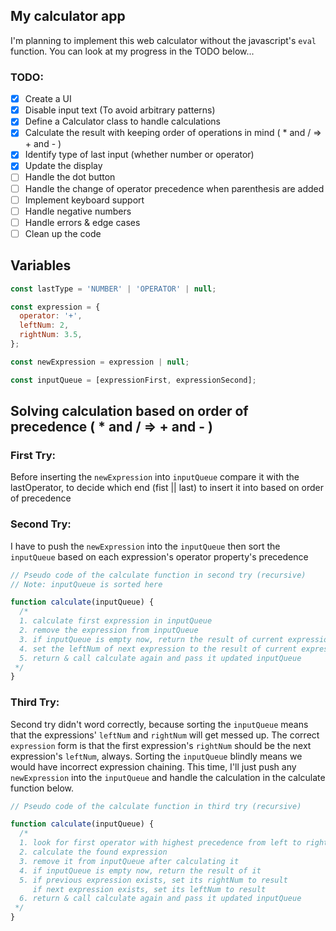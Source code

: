 ## My calculator app

I'm planning to implement this web calculator without the javascript's `eval` function.
You can look at my progress in the TODO below...

### TODO:

- [x] Create a UI
- [x] Disable input text (To avoid arbitrary patterns)
- [x] Define a Calculator class to handle calculations
- [x] Calculate the result with keeping order of operations in mind ( \* and / => + and - )
- [x] Identify type of last input (whether number or operator)
- [x] Update the display
- [ ] Handle the dot button
- [ ] Handle the change of operator precedence when parenthesis are added
- [ ] Implement keyboard support
- [ ] Handle negative numbers
- [ ] Handle errors & edge cases
- [ ] Clean up the code

## Variables

```js
const lastType = 'NUMBER' | 'OPERATOR' | null;

const expression = {
  operator: '+',
  leftNum: 2,
  rightNum: 3.5,
};

const newExpression = expression | null;

const inputQueue = [expressionFirst, expressionSecond];
```

## Solving calculation based on order of precedence ( \* and / => + and - )

### First Try:

Before inserting the `newExpression` into `inputQueue` compare it with the lastOperator,
to decide which end (fist || last) to insert it into based on order of precedence

### Second Try:

I have to push the `newExpression` into the `inputQueue`
then sort the `inputQueue` based on each expression's operator property's precedence

```js
// Pseudo code of the calculate function in second try (recursive)
// Note: inputQueue is sorted here

function calculate(inputQueue) {
  /*
  1. calculate first expression in inputQueue
  2. remove the expression from inputQueue
  3. if inputQueue is empty now, return the result of current expression
  4. set the leftNum of next expression to the result of current expression
  5. return & call calculate again and pass it updated inputQueue
 */
}
```

### Third Try:

Second try didn't word correctly, because sorting the `inputQueue` means that the expressions' `leftNum` and `rightNum` will get messed up.
The correct `expression` form is that the first expression's `rightNum` should be the next expression's `leftNum`, always.
Sorting the `inputQueue` blindly means we would have incorrect expression chaining.
This time, I'll just push any `newExpression` into the `inputQueue` and handle the calculation in the calculate function below.

```js
// Pseudo code of the calculate function in third try (recursive)

function calculate(inputQueue) {
  /*
  1. look for first operator with highest precedence from left to right
  2. calculate the found expression
  3. remove it from inputQueue after calculating it
  4. if inputQueue is empty now, return the result of it
  5. if previous expression exists, set its rightNum to result
     if next expression exists, set its leftNum to result
  6. return & call calculate again and pass it updated inputQueue
 */
}
```
